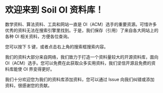 # 欢迎来到 Soil OI 资料库！

数学资料、算法资料、工具和网站一直是 OI（ACM）选手的重要资源。可惜许多优秀的资料无法在搜索引擎里找到。于是，我们保存（引用）了来自各大网站上的各种 OI 相关资料，方便各位查询。

您可以按下 S 键，或者点击右上角的搜索框搜索内容。

我们的资料大部分来自网络，我们致力于打造一个资料量较大的开源资料库，面向 OI（ACM）选手。您可以免费在此获取众多实用资料，我们坚信开源且免费的资料库能使 OI 界变得更好。

我们十分欢迎您为我们的资料库添加资料，您可以通过 Issue 向我们纠错或添加资料，很感谢您的贡献。